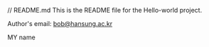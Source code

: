 // README.md
This is the README file for the Hello-world project.

Author's email: bob@hansung.ac.kr

MY name
